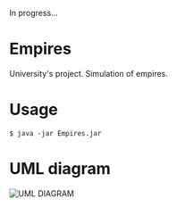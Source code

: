In progress...

Empires
=======

University's project. Simulation of empires.


Usage
=======

    
    $ java -jar Empires.jar
    
UML diagram
===========

![UML DIAGRAM](https://raw.github.com/sergot/Empires/master/dia/Empires.jpg)
